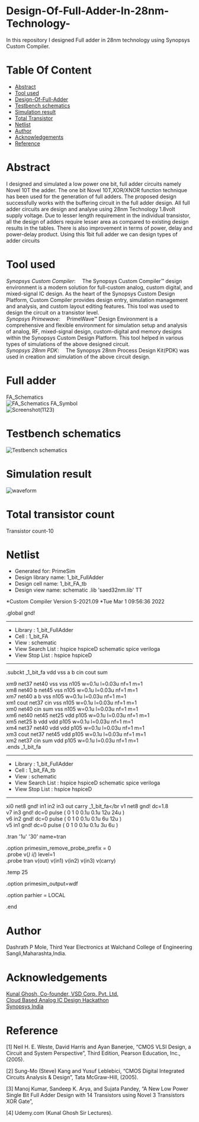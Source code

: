 # Design-Of-Full-Adder-In-28nm-Technology-

In this repository I designed Full adder in 28nm technology using Synopsys Custom Compiler.

# Table Of Content <br/>
* [Abstract](https://github.com/DashrathMole/Design-Of-Full-Adder/edit/main/README.md#abstract-)<br/>
* [Tool used](https://github.com/DashrathMole/Design-Of-Full-Adder/edit/main/README.md#tool-used)<br/>
* [Design-Of-Full-Adder](https://github.com/DashrathMole/Design-Of-Full-Adder/edit/main/README.md#Design-Of-Full-Adder)<br/>
* [Testbench schematics ](https://github.com/DashrathMole/Design-Of-Full-Adder/edit/main/README.md#Testbench-schematics)<br/>
* [Simulation result](https://github.com/DashrathMole/Design-Of-Full-Adder-In-28nm-Technology/edit/main/README.md#simulation-result)<br/>
* [Total Transistor ](https://github.com/DashrathMole/Design-Of-Full-Adder-In-28nm-Technology/blob/main/README.md#transistor-count-for-each-block)   <br/>
* [Netlist](https://github.com/DashrathMole/Design-Of-Full-Adder/edit/main/README.md#netlist)<br/>
* [Author](https://github.com/DashrathMole/Design-Of-Full-Adder/edit/main/README.md#author)<br/>
* [Acknowledgements](https://github.com/DashrathMole/Design-Of-Full-Adder/edit/main/README.md#acknowledgements-)<br/>
* [Reference](https://github.com/DashrathMole/Design-Of-Full-Adder/edit/main/README.md#reference-)<br/>
# Abstract <br/>
I designed and simulated a low power one bit, full adder circuits namely Novel 10T the adder.  The one bit Novel 10T,XOR/XNOR function technique has been used for the generation of full adders. The proposed design successfully works with the buffering circuit in the full adder design. All full adder circuits are design and analyse using 28nm Technology 1.8volt supply voltage. Due to lesser length requirement in the individual transistor, all the design of adders require lesser area as compared to existing design results in the tables. There is also improvement in terms of power, delay and power-delay product. Using  this 1bit  full adder we can design types of adder circuits 
# Tool used<br/>
*Synopsys Custom Compiler*:  The Synopsys Custom Compiler™ design environment is a modern solution for full-custom analog, custom digital, and mixed-signal IC design. As the heart of the Synopsys Custom Design Platform, Custom Compiler provides design entry, simulation management and analysis, and custom layout editing features. This tool was used to design the circuit on a transistor level.<br/>
*Synopsys Primewave*:  PrimeWave™ Design Environment is a comprehensive and flexible environment for simulation setup and analysis of analog, RF, mixed-signal design, custom-digital and memory designs within the Synopsys Custom Design Platform. This tool helped in various types of simulations of the above designed circuit.<br/>
*Synopsys 28nm PDK*:  The Synopsys 28nm Process Design Kit(PDK) was used in creation and simulation of the above circuit design.<br/>
# Full adder  <br/>
FA_Schematics<br/>
![FA_Schematics](https://user-images.githubusercontent.com/100442412/156121964-b53c4dbf-d20e-4569-bbd4-8c33eb510459.png)
FA_Symbol<br/>
![Screenshot(1123)](https://user-images.githubusercontent.com/100442412/156142944-2648b626-f11c-49f7-96c5-72d2e5414c44.png)
# Testbench schematics<br/>
![Testbench schematics](https://user-images.githubusercontent.com/100442412/156143060-a6331bdf-723a-44c0-a4ab-39ac6cf8f1d0.png)
# Simulation result<br/>
![waveform](https://user-images.githubusercontent.com/100442412/156143133-e64dc6e6-280b-49ae-8b29-63d5800247f9.png)
# Total transistor count<br/>
Transistor count-10
# Netlist<br/>
*  Generated for: PrimeSim
*  Design library name: 1_bit_FullAdder
*  Design cell name: 1_bit_FA_tb
*  Design view name: schematic
  .lib 'saed32nm.lib' TT

*Custom Compiler Version S-2021.09
*Tue Mar  1 09:56:36 2022

.global gnd!
********************************************************************************
* Library          : 1_bit_FullAdder
* Cell             : 1_bit_FA
* View             : schematic
* View Search List : hspice hspiceD schematic spice veriloga
* View Stop List   : hspice hspiceD
********************************************************************************
.subckt _1_bit_fa vdd vss a b cin cout sum

xm9 net37 net40 vss vss n105 w=0.1u l=0.03u nf=1 m=1</br>
xm8 net40 b net45 vss n105 w=0.1u l=0.03u nf=1 m=1 </br>
xm7 net40 a b vss n105 w=0.1u l=0.03u nf=1 m=1</br>
xm1 cout net37 cin vss n105 w=0.1u l=0.03u nf=1 m=1</br>
xm0 net40 cin sum vss n105 w=0.1u l=0.03u nf=1 m=1</br>
xm6 net40 net45 net25 vdd p105 w=0.1u l=0.03u nf=1 m=1</br>
xm5 net25 b vdd vdd p105 w=0.1u l=0.03u nf=1 m=1</br>
xm4 net37 net40 vdd vdd p105 w=0.1u l=0.03u nf=1 m=1</br>
xm3 cout net37 net45 vdd p105 w=0.1u l=0.03u nf=1 m=1</br>
xm2 net37 cin sum vdd p105 w=0.1u l=0.03u nf=1 m=1</br>
.ends _1_bit_fa

********************************************************************************
* Library          : 1_bit_FullAdder
* Cell             : 1_bit_FA_tb
* View             : schematic
* View Search List : hspice hspiceD schematic spice veriloga
* View Stop List   : hspice hspiceD
********************************************************************************
xi0 net8 gnd! in1 in2 in3 out carry _1_bit_fa</br
v1 net8 gnd! dc=1.8</br>
v7 in3 gnd! dc=0 pulse ( 0 1 0 0.1u 0.1u 12u 24u )</br>
v6 in2 gnd! dc=0 pulse ( 0 1 0 0.1u 0.1u 6u 12u )</br>
v5 in1 gnd! dc=0 pulse ( 0 1 0 0.1u 0.1u 3u 6u )</br>

.tran '1u' '30' name=tran

.option primesim_remove_probe_prefix = 0</br>
.probe v(*) i(*) level=1</br>
.probe tran v(out) v(in1) v(in2) v(in3) v(carry)</br>

.temp 25

.option primesim_output=wdf


.option parhier = LOCAL

.end
# Author<br/>
Dashrath P Mole, Third Year Electronics at Walchand College of Engineering Sangli,Maharashta,India.
# Acknowledgements <br/>
[Kunal Ghosh, Co-founder, VSD Corp. Pvt. Ltd.](https://www.linkedin.com/in/kunal-ghosh-vlsisystemdesign-com-28084836/)<br/>
[Cloud Based Analog IC Design Hackathon](https://www.iith.ac.in/events/2022/02/15/Cloud-Based-Analog-IC-Design-Hackathon/)<br/>
[Synopsys India](https://www.synopsys.com/)<br/>
# Reference <br/>
[1]	Neil H. E. Weste, David Harris and Ayan Banerjee, “CMOS VLSI Design, a Circuit and System Perspective”, 
    Third Edition, Pearson Education, Inc., (2005).
   
 [2]	Sung-Mo (Steve) Kang and Yusuf Leblebici, “CMOS 
      Digital Integrated Circuits Analysis & Design”, Tata McGraw-Hill, (2005). 
      
[3]	Manoj Kumar, Sandeep K. Arya, and Sujata Pandey, “A New Low Power Single Bit Full Adder Design with 14 Transistors using Novel 3 Transistors XOR Gate”,

[4] Udemy.com (Kunal Ghosh Sir Lectures).





